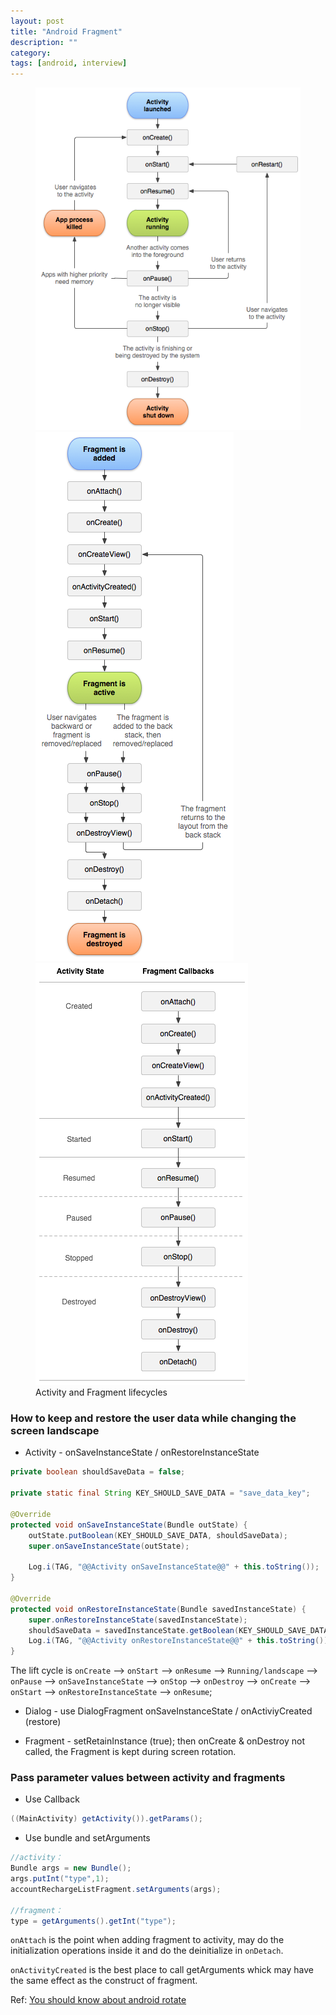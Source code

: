 ```yaml
---
layout: post
title: "Android Fragment"
description: ""
category: 
tags: [android, interview]
---
```


<figure class="third">
	<img src="images/activity_lifecycle.png">
	<img src="images/fragment_lifecycle_2.png">
	<img src="images/fragment_activity_compare.png">
	<figcaption> Activity and Fragment lifecycles </figcaption>
</figure>

### How to keep and restore the user data while changing the screen landscape
* Activity - onSaveInstanceState / onRestoreInstanceState

```java
private boolean shouldSaveData = false;

private static final String KEY_SHOULD_SAVE_DATA = "save_data_key";

@Override
protected void onSaveInstanceState(Bundle outState) {
    outState.putBoolean(KEY_SHOULD_SAVE_DATA, shouldSaveData);
    super.onSaveInstanceState(outState);

    Log.i(TAG, "@@Activity onSaveInstanceState@@" + this.toString());
}

@Override
protected void onRestoreInstanceState(Bundle savedInstanceState) {
    super.onRestoreInstanceState(savedInstanceState);
    shouldSaveData = savedInstanceState.getBoolean(KEY_SHOULD_SAVE_DATA);
    Log.i(TAG, "@@Activity onRestoreInstanceState@@" + this.toString());
}

```

The lift cycle is `onCreate` –> `onStart` –> `onResume` –> `Running/landscape` –> `onPause` –> `onSaveInstanceState` –> `onStop` –> `onDestroy` –> `onCreate` –> `onStart` –> `onRestoreInstanceState` –> `onResume`; 

* Dialog - use DialogFragment  onSaveInstanceState / onActiviyCreated (restore)

* Fragment - setRetainInstance (true); then onCreate & onDestroy not called, the Fragment is kept during screen rotation.

### Pass parameter values between activity and fragments
* Use Callback

```java
((MainActivity) getActivity()).getParams();
```

* Use bundle and setArguments

```java
//activity：
Bundle args = new Bundle();
args.putInt("type",1);
accountRechargeListFragment.setArguments(args);

//fragment：
type = getArguments().getInt("type");
```

`onAttach` is the point when adding fragment to activity, may do the initialization operations inside it and do the deinitialize in `onDetach`.

`onActivityCreated` is the best place to call getArguments whick may have the same effect as the construct of fragment.

Ref:   <a href="http://www.gongmingqm10.net/blog/2015/12/16/you-should-know-about-android-rotate/"> You should know about android rotate </a>
